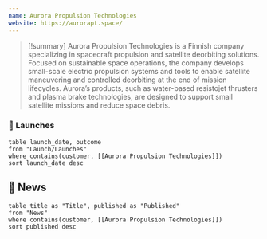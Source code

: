 ```yaml
---
name: Aurora Propulsion Technologies
website: https://aurorapt.space/
---
```


>[!summary]
Aurora Propulsion Technologies is a Finnish company specializing in spacecraft propulsion and satellite deorbiting solutions. Focused on sustainable space operations, the company develops small-scale electric propulsion systems and tools to enable satellite maneuvering and controlled deorbiting at the end of mission lifecycles. Aurora’s products, such as water-based resistojet thrusters and plasma brake technologies, are designed to support small satellite missions and reduce space debris.

### 🚀 Launches

```dataview
table launch_date, outcome
from "Launch/Launches"
where contains(customer, [[Aurora Propulsion Technologies]])
sort launch_date desc
```
## 📰 News
```dataview
table title as "Title", published as "Published"
from "News"
where contains(customer, [[Aurora Propulsion Technologies]])
sort published desc
```
